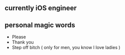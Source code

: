 ## currently iOS engineer

## personal magic words
- Please
- Thank you
- Step off bitch ( only for men, you know I love ladies ) 
